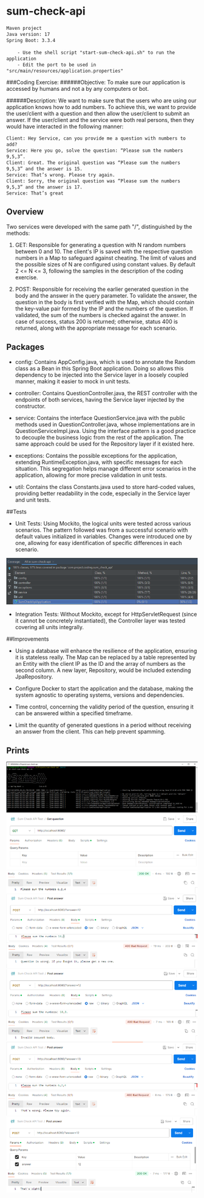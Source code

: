 # sum-check-api
    Maven project
    Java version: 17
    Spring Boot: 3.3.4

        - Use the shell script "start-sum-check-api.sh" to run the application
        - Edit the port to be used in "src/main/resources/application.properties"

###Coding Exercise:
######Objective:
To make sure our application is accessed by humans and not a by any computers or bot.

######Description:
We want to make sure that the users who are using our application knows how to add numbers. To achieve this, we want to provide the user/client with a question and then allow the user/client to submit an answer. If the user/client and the service were both real persons, then they would have interacted in the following manner:

    Client: Hey Service, can you provide me a question with numbers to add?
    Service: Here you go, solve the question: “Please sum the numbers 9,5,3”.
    Client: Great. The original question was “Please sum the numbers 9,5,3” and the answer is 15.
    Service: That’s wrong. Please try again.
    Client: Sorry, the original question was “Please sum the numbers 9,5,3” and the answer is 17.
    Service: That’s great
  

## Overview
Two services were developed with the same path "/", distinguished by the methods:

1) GET: Responsible for generating a question with N random numbers between 0 and 10. The client's IP is saved with the respective question numbers in a Map to safeguard against cheating. The limit of values and the possible sizes of N are configured using constant values. By default 2 <= N <= 3, following the samples in the description of the coding exercise.


2) POST: Responsible for receiving the earlier generated question in the body and the answer in the query parameter. To validate the answer, the question in the body is first verified with the Map, which should contain the key-value pair formed by the IP and the numbers of the question. If validated, the sum of the numbers is checked against the answer. In case of success, status 200 is returned; otherwise, status 400 is returned, along with the appropriate message for each scenario.

## Packages
- config: Contains AppConfig.java, which is used to annotate the Random class as a Bean in this Spring Boot application. Doing so allows this dependency to be injected into the Service layer in a loosely coupled manner, making it easier to mock in unit tests.


- controller: Contains QuestionController.java, the REST controller with the endpoints of both services, having the Service layer injected by the constructor.


- service: Contains the interface QuestionService.java with the public methods used in QuestionController.java, whose implementations are in QuestionServiceImpl.java. Using the interface pattern is a good practice to decouple the business logic from the rest of the application. The same approach could be used for the Repository layer if it existed here.


- exceptions: Contains the possible exceptions for the application, extending RuntimeException.java, with specific messages for each situation. This segregation helps manage different error scenarios in the application, allowing for more precise validation in unit tests.


- util: Contains the class Constants.java used to store hard-coded values, providing better readability in the code, especially in the Service layer and unit tests.

##Tests
- Unit Tests: Using Mockito, the logical units were tested across various scenarios. The pattern followed was from a successful scenario with default values initialized in variables. Changes were introduced one by one, allowing for easy identification of specific differences in each scenario.

![img_2.png](img_2.png)


- Integration Tests: Without Mockito, except for HttpServletRequest (since it cannot be concretely instantiated), the Controller layer was tested covering all units integrally.

##Improvements
- Using a database will enhance the resilience of the application, ensuring it is stateless really. The Map can be replaced by a table represented by an Entity with the client IP as the ID and the array of numbers as the second column. A new layer, Repository, would be included extending JpaRepository.


- Configure Docker to start the application and the database, making the system agnostic to operating systems, versions and dependencies.


- Time control, concerning the validity period of the question, ensuring it can be answered within a specified timeframe.


- Limit the quantity of generated questions in a period without receiving an answer from the client. This can help prevent spamming.


## Prints
![img_3.png](img_3.png)
![img_4.png](img_4.png)
![img_5.png](img_5.png)
![img_6.png](img_6.png)
![img_7.png](img_7.png)
![img_9.png](img_9.png)